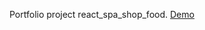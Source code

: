 Portfolio project react_spa_shop_food. <a href="https://haliivi.github.io/react_spa_shop_food">Demo</a>
